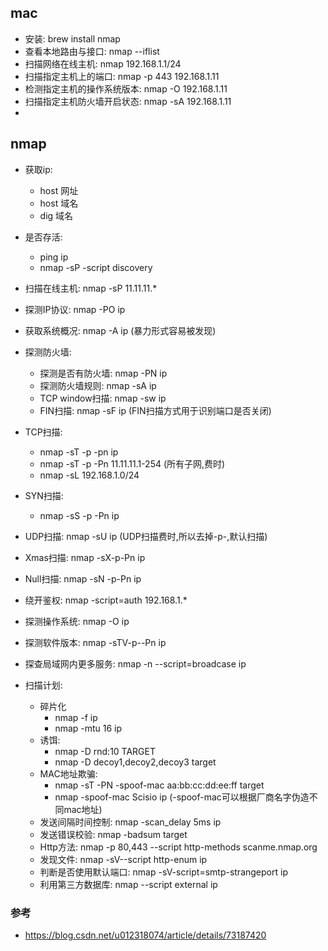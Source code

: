 ## mac
- 安装: brew install nmap
- 查看本地路由与接口: nmap --iflist
- 扫描网络在线主机: nmap 192.168.1.1/24
- 扫描指定主机上的端口: nmap -p 443 192.168.1.11
- 检测指定主机的操作系统版本: nmap -O 192.168.1.11
- 扫描指定主机防火墙开启状态: nmap -sA 192.168.1.11
- 

## nmap
- 获取ip:
  - host 网址
  - host 域名
  - dig 域名
- 是否存活:
  - ping ip
  - nmap -sP -script discovery
- 扫描在线主机: nmap -sP 11.11.11.*
- 探测IP协议: nmap -PO ip
- 获取系统概况: nmap -A ip (暴力形式容易被发现)
- 探测防火墙:
  - 探测是否有防火墙: nmap -PN ip
  - 探测防火墙规则: nmap -sA ip
  - TCP window扫描: nmap -sw ip
  - FIN扫描: nmap -sF ip (FIN扫描方式用于识别端口是否关闭)
- TCP扫描:
  - nmap -sT -p -pn ip
  - nmap -sT -p -Pn 11.11.11.1-254 (所有子网,费时)
  - nmap -sL 192.168.1.0/24
- SYN扫描:
  - nmap -sS -p -Pn ip
- UDP扫描: nmap -sU ip (UDP扫描费时,所以去掉-p-,默认扫描)
- Xmas扫描: nmap -sX-p-Pn ip
- Null扫描: nmap -sN -p-Pn ip
- 绕开鉴权: nmap -script=auth 192.168.1.*
- 探测操作系统: nmap -O ip
- 探测软件版本: nmap -sTV-p--Pn ip
- 探查局域网内更多服务: nmap -n --script=broadcase ip

- 扫描计划:
  - 碎片化
    - nmap -f ip
    - nmap -mtu 16 ip
  - 诱饵:
    - nmap -D rnd:10 TARGET
    - nmap -D decoy1,decoy2,decoy3 target
  - MAC地址欺骗:
    - nmap -sT -PN -spoof-mac aa:bb:cc:dd:ee:ff target
    - nmap -spoof-mac Scisio ip (-spoof-mac可以根据厂商名字伪造不同mac地址)
  - 发送间隔时间控制: nmap -scan_delay 5ms ip
  - 发送错误校验: nmap -badsum target
  - Http方法: nmap -p 80,443 --script http-methods scanme.nmap.org
  - 发现文件: nmap -sV--script http-enum ip
  - 判断是否使用默认端口: nmap -sV-script=smtp-strangeport ip
  - 利用第三方数据库: nmap --script external ip

### 参考
- https://blog.csdn.net/u012318074/article/details/73187420